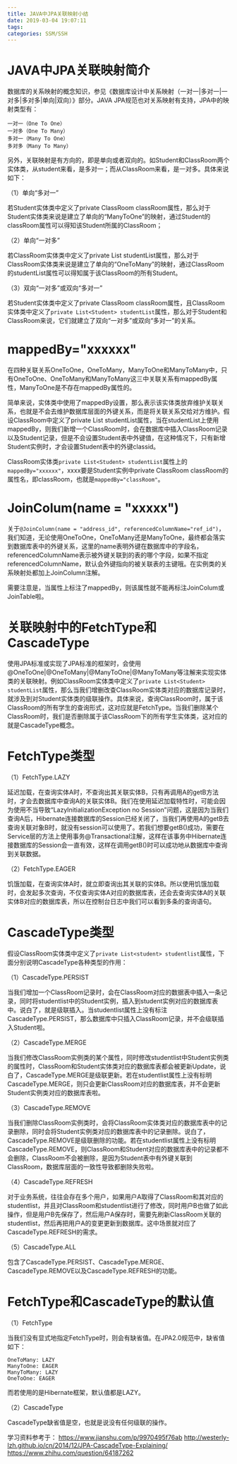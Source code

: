```yaml
---
title: JAVA中JPA关联映射小结
date: 2019-03-04 19:07:11
tags:
categories: SSM/SSH
---
```


# JAVA中JPA关联映射简介

数据库的关系映射的概念知识，参见《数据库设计中关系映射（一对一|多对一|一对多|多对多|单向|双向）》部分。JAVA JPA规范也对关系映射有支持，JPA中的映射类型有：

    一对一（One To One）
    一对多（One To Many）
    多对一（Many To One）
    多对多（Many To Many）

另外，关联映射是有方向的，即是单向或者双向的。如Student和ClassRoom两个实体类，从student来看，是多对一；而从ClassRoom来看，是一对多。具体来说如下：

（1）单向“多对一”

若Student实体类中定义了private ClassRoom classRoom属性，那么对于Student实体类来说是建立了单向的“ManyToOne”的映射，通过Student的classRoom属性可以得知该Student所属的ClassRoom；

（2）单向“一对多”

若ClassRoom实体类中定义了private List<Student> studentList属性，那么对于ClassRoom实体类来说是建立了单向的“OneToMany”的映射，通过ClassRoom的studentList属性可以得知属于该ClassRoom的所有Student。

（3）双向“一对多”或双向“多对一”

若Student实体类中定义了private ClassRoom classRoom属性，且ClassRoom实体类中定义了`private List<Student> studentList`属性，那么对于Student和ClassRoom来说，它们就建立了双向“一对多”或双向“多对一”的关系。

# mappedBy="xxxxxx"

在四种关联关系OneToOne，OneToMany，ManyToOne和ManyToMany中，只有OneToOne、OneToMany和ManyToMany这三中关联关系有mappedBy属性，ManyToOne是不存在mappedBy属性的。

简单来说，实体类中使用了mappedBy设置，那么表示该实体类放弃维护关联关系，也就是不会去维护数据库层面的外键关系，而是将关联关系交给对方维护。假设ClassRoom中定义了private List<Student> studentList属性，当在studentList上使用mappedBy，则我们新增一个ClassRoom时，会在数据库中插入ClassRoom记录以及Student记录，但是不会设置Student表中外键值，在这种情况下，只有新增Student实例时，才会设置Student表中的外键classid。

ClassRoom实体类`private List<Student> studentList`属性上的`mappedBy="xxxxxx"`，xxxx要是Student实例中private ClassRoom classRoom的属性名，即classRoom，也就是`mappedBy="classRoom"`。

# JoinColum(name = "xxxxx")

关于`@JoinColumn(name = "address_id", referencedColumnName="ref_id")`，我们知道，无论使用OneToOne，OneToMany还是ManyToOne，最终都会落实到数据库表中的外键关系，这里的name表明外键在数据库中的字段名，referencedColumnName表示被外键关联到的表的哪个字段，如果不指定referencedColumnName，默认会外键指向的被关联表的主键哦。在实例类的关系映射处都加上JoinColumn注解。

需要注意是，当属性上标注了mappedBy，则该属性就不能再标注JoinColum或JoinTable啦。

# 关联映射中的FetchType和CascadeType

使用JPA标准或实现了JPA标准的框架时，会使用@OneToOne|@OneToMany|@ManyToOne|@ManyToMany等注解来实现实体类的关联映射。例如ClassRoom实体类中定义了`private List<Student> studentList`属性，那么当我们增删改查ClassRoom实体类对应的数据库记录时，就涉及到对Student实体类的级联操作。具体来说，查询ClassRoom时，属于该ClassRoom的所有学生的查询形式，这对应就是FetchType。当我们删除某个ClassRoom时，我们是否删除属于该ClassRoom下的所有学生实体类，这对应的就是CascadeType概念。

# FetchType类型

（1）FetchType.LAZY

延迟加载，在查询实体A时，不查询出其关联实体B，只有再调用A的getB方法时，才会去数据库中查询A的关联实体B。我们在使用延迟加载特性时，可能会因为使用不当导致“LazyInitializationException no Session”问题，这是因为当我们查询A后，Hibernate连接数据库的Session已经关闭了，当我们再使用A的getB去查询关联对象B时，就没有session可以使用了。若我们想要getB()成功，需要在Service层的方法上使用事务@Transactional注解，这样在该事务中Hibernate连接数据库的Session会一直有效，这样在调用getB()时可以成功地从数据库中查询到关联数据。

（2）FetchType.EAGER

饥饿加载，在查询实体A时，就立即查询出其关联的实体B。所以使用饥饿加载时，会发起多次查询，不仅查询实体A对应的数据库表，还会去查询实体A的关联实体B对应的数据库表，所以在控制台日志中我们可以看到多条的查询语句。

# CascadeType类型

假设ClassRoom实体类中定义了`private List<student> studentlist`属性，下面分别说明CascadeType各种类型的作用：

（1）CascadeType.PERSIST

当我们增加一个ClassRoom记录时，会在ClassRoom对应的数据表中插入一条记录，同时将studentlist中的Student实例，插入到student实例对应的数据库表中。说白了，就是级联插入。当studentlist属性上没有标注CascadeType.PERSIST，那么数据库中只插入ClassRoom记录，并不会级联插入Student啦。

（2）CascadeType.MERGE

当我们修改ClassRoom实例类的某个属性，同时修改studentlist中Student实例类的属性时，ClassRoom和Student实体类对应的数据库表都会被更新Update，说白了，CascadeType.MERGE是级联更新。若在studentlist属性上没有标明CascadeType.MERGE，则只会更新ClassRoom对应的数据库表，并不会更新Student实例类对应的数据库表啦。

（3）CascadeType.REMOVE

当我们删除ClassRoom实例类时，会将ClassRoom实体类对应的数据库表中的记录删除，同时会将Student实例类对应的数据库表中的记录删除。说白了，CascadeType.REMOVE是级联删除的功能。若在studentlist属性上没有标明CascadeType.REMOVE，则ClassRoom和Student对应的数据库表中的记录都不会删除，ClassRoom不会被删除，是因为Student表中有外键关联到ClassRoom，数据库层面的一致性导致都删除失败啦。

（4）CascadeType.REFRESH

对于业务系统，往往会存在多个用户，如果用户A取得了ClassRoom和其对应的studentlist，并且对ClassRoom和studentlist进行了修改，同时用户B也做了如此操作，但是用户B先保存了，然后用户A保存时，需要先刷新ClassRoom关联的studentlist，然后再把用户A的变更更新到数据库。这中场景就对应了CascadeType.REFRESH的需求。

（5）CascadeType.ALL

包含了CascadeType.PERSIST、CascadeType.MERGE、CascadeType.REMOVE以及CascadeType.REFRESH的功能。

# FetchType和CascadeType的默认值

（1）FetchType

当我们没有显式地指定FetchType时，则会有缺省值。在JPA2.0规范中，缺省值如下：

    OneToMany: LAZY
    ManyToOne: EAGER
    ManyToMany: LAZY
    OneToOne: EAGER

而若使用的是Hibernate框架，默认值都是LAZY。

（2）CascadeType

CascadeType缺省值是空，也就是说没有任何级联的操作。

学习资料参考于：
https://www.jianshu.com/p/9970495f76ab
http://westerly-lzh.github.io/cn/2014/12/JPA-CascadeType-Explaining/
https://www.zhihu.com/question/64187262
